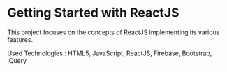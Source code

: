 # Getting Started with ReactJS
This project focuses on the concepts of ReactJS implementing its various features.

Used Technologies :
HTML5, JavaScript, ReactJS, Firebase, Bootstrap, jQuery
